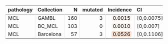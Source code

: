 <table class="table" style="margin-left: 0; margin-right: auto;">
 <thead>
  <tr>
   <th style="text-align:left;"> pathology </th>
   <th style="text-align:left;"> Collection </th>
   <th style="text-align:right;"> N </th>
   <th style="text-align:right;"> mutated </th>
   <th style="text-align:right;"> Incidence </th>
   <th style="text-align:left;"> CI </th>
  </tr>
 </thead>
<tbody>
  <tr>
   <td style="text-align:left;border-left:1px solid #DDDDDD;white-space: nowrap;"> MCL </td>
   <td style="text-align:left;border-left:1px solid #DDDDDD;white-space: nowrap;"> GAMBL </td>
   <td style="text-align:right;border-left:1px solid #DDDDDD;white-space: nowrap;"> 160 </td>
   <td style="text-align:right;border-left:1px solid #DDDDDD;white-space: nowrap;"> 3 </td>
   <td style="text-align:right;border-left:1px solid #DDDDDD;white-space: nowrap;"> <span style="     color: rgba(0, 0, 0, 255) !important;border-radius: 4px; padding-right: 4px; padding-left: 4px; background-color: rgba(255, 244, 239, 255) !important;">0.0015</span> </td>
   <td style="text-align:left;border-left:1px solid #DDDDDD;white-space: nowrap;"> [0,0.0075] </td>
  </tr>
  <tr>
   <td style="text-align:left;border-left:1px solid #DDDDDD;white-space: nowrap;"> MCL </td>
   <td style="text-align:left;border-left:1px solid #DDDDDD;white-space: nowrap;"> BC_MCL </td>
   <td style="text-align:right;border-left:1px solid #DDDDDD;white-space: nowrap;"> 103 </td>
   <td style="text-align:right;border-left:1px solid #DDDDDD;white-space: nowrap;"> 0 </td>
   <td style="text-align:right;border-left:1px solid #DDDDDD;white-space: nowrap;"> <span style="     color: rgba(0, 0, 0, 255) !important;border-radius: 4px; padding-right: 4px; padding-left: 4px; background-color: rgba(255, 245, 239, 255) !important;">0.0010</span> </td>
   <td style="text-align:left;border-left:1px solid #DDDDDD;white-space: nowrap;"> [0,0.007] </td>
  </tr>
  <tr>
   <td style="text-align:left;border-left:1px solid #DDDDDD;white-space: nowrap;"> MCL </td>
   <td style="text-align:left;border-left:1px solid #DDDDDD;white-space: nowrap;"> Barcelona </td>
   <td style="text-align:right;border-left:1px solid #DDDDDD;white-space: nowrap;"> 57 </td>
   <td style="text-align:right;border-left:1px solid #DDDDDD;white-space: nowrap;"> 3 </td>
   <td style="text-align:right;border-left:1px solid #DDDDDD;white-space: nowrap;"> <span style="     color: rgba(0, 0, 0, 255) !important;border-radius: 4px; padding-right: 4px; padding-left: 4px; background-color: rgba(254, 222, 208, 255) !important;">0.0526</span> </td>
   <td style="text-align:left;border-left:1px solid #DDDDDD;white-space: nowrap;"> [0,0.1106] </td>
  </tr>
</tbody>
</table>